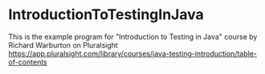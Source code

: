# IntroductionToTestingInJava
This is the example program for "Introduction to Testing in Java" course by Richard Warburton on Pluralsight  
https://app.pluralsight.com/library/courses/java-testing-introduction/table-of-contents
